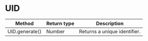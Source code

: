 # UID



| Method         | Return type | Description                  |
| -------------- | ----------- | ---------------------------- |
| UID.generate() | Number      | Returns a unique identifier. |
